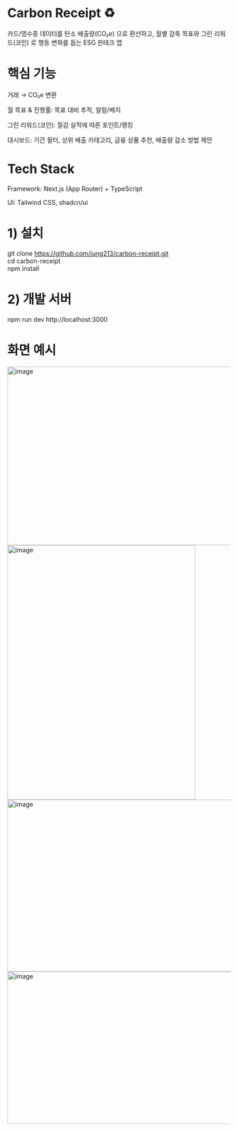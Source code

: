 # Carbon Receipt ♻️

카드/영수증 데이터를 탄소 배출량(CO₂e) 으로 환산하고, 월별 감축 목표와 그린 리워드(코인) 로 행동 변화를 돕는 ESG 핀테크 앱


# 핵심 기능

거래 → CO₂e 변환

월 목표 & 진행률: 목표 대비 추적, 알림/배지

그린 리워드(코인): 절감 실적에 따른 포인트/랭킹

대시보드: 기간 필터, 상위 배출 카테고리, 금융 상품 추천, 배출량 감소 방법 제안


# Tech Stack

Framework: Next.js (App Router) + TypeScript

UI: Tailwind CSS, shadcn/ui


# 1) 설치
git clone https://github.com/jung213/carbon-receipt.git  
cd carbon-receipt  
npm install

# 2) 개발 서버
npm run dev
http://localhost:3000

# 화면 예시

<img width="556" height="403" alt="image" src="https://github.com/user-attachments/assets/ef729211-05ae-425c-ab6a-14a038f6dc35" />   
<img width="424" height="574" alt="image" src="https://github.com/user-attachments/assets/551ccc9b-2850-460c-ada2-cb52fbc5937d" />         
<img width="670" height="388" alt="image" src="https://github.com/user-attachments/assets/9a73e64b-ee47-4200-b042-692cd01d9aa9" />    
<img width="661" height="344" alt="image" src="https://github.com/user-attachments/assets/fd784d91-7144-4ecb-9399-5c2370b96d4a" />     


